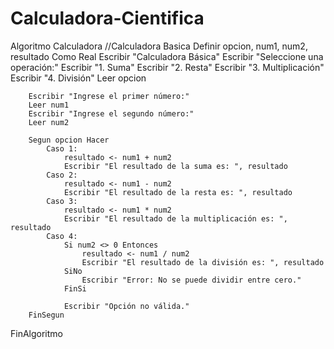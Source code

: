 # Calculadora-Cientifica
Algoritmo Calculadora 
	//Calculadora Basica
		Definir opcion, num1, num2, resultado Como Real
		Escribir "Calculadora Básica"
		Escribir "Seleccione una operación:"
		Escribir "1. Suma"
		Escribir "2. Resta"
		Escribir "3. Multiplicación"
		Escribir "4. División"
		Leer opcion
		
		Escribir "Ingrese el primer número:"
		Leer num1
		Escribir "Ingrese el segundo número:"
		Leer num2
		
		Segun opcion Hacer
			Caso 1:
				resultado <- num1 + num2
				Escribir "El resultado de la suma es: ", resultado
			Caso 2:
				resultado <- num1 - num2
				Escribir "El resultado de la resta es: ", resultado
			Caso 3:
				resultado <- num1 * num2
				Escribir "El resultado de la multiplicación es: ", resultado
			Caso 4:
				Si num2 <> 0 Entonces
					resultado <- num1 / num2
					Escribir "El resultado de la división es: ", resultado
				SiNo
					Escribir "Error: No se puede dividir entre cero."
				FinSi
		
				Escribir "Opción no válida."
		FinSegun

FinAlgoritmo
